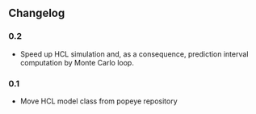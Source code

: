 ## Changelog

### 0.2

- Speed up HCL simulation and, as a consequence, prediction interval computation by Monte Carlo loop.
 
### 0.1

- Move HCL model class from popeye repository